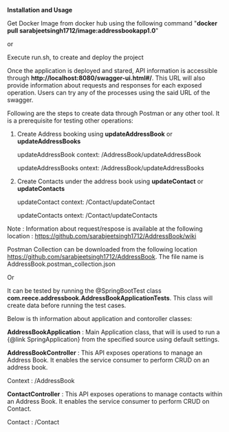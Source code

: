 **Installation and Usage**

Get Docker Image from docker hub using the following command "**docker pull sarabjeetsingh1712/image:addressbookapp1.0**"

or 

Execute run.sh, to create and deploy the project

Once the application is deployed and stared, API information is accessible through **http://localhost:8080/swagger-ui.html#/**. This URL will also provide information about requests and responses for each exposed operation. Users can try any of the processes using the said URL of the swagger.

Following are the steps to create data through Postman or any other tool. It is a prerequisite for testing other operations:

1. Create Address booking using **updateAddressBook** or **updateAddressBooks**

   updateAddressBook context: /AddressBook/updateAddressBook
   
   updateAddressBooks ontext: /AddressBook/updateAddressBooks

2. Create Contacts under the address book using **updateContact** or **updateContacts**

   updateContact context: /Contact/updateContact
   
   updateContacts ontext: /Contact/updateContacts
   
Note : Information about request/respose is available at the following location : https://github.com/sarabjeetsingh1712/AddressBook/wiki

Postman Collection can be downloaded from the following location https://github.com/sarabjeetsingh1712/AddressBook. The file name is AddressBook.postman_collection.json
   
Or 

It can be tested by running the @SpringBootTest class **com.reece.addressbook.AddressBookApplicationTests**. This class will create data before running the test cases.

Below is th information about application and contoroller classes:

**AddressBookApplication** : Main Application class, that will is used to run a {@link SpringApplication} from the specified source using default settings.

**AddressBookController** : This API exposes operations to manage an Address Book. It enables the service consumer to perform CRUD on an address book.

Context : /AddressBook

**ContactController** : This API exposes operations to manage contacts within an Address Book. It enables the service consumer to perform CRUD on Contact.

Contact : /Contact


   
